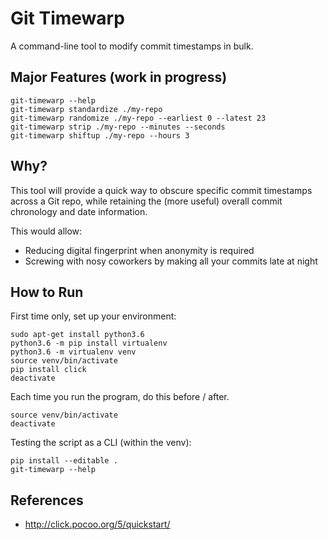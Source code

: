 # Git Timewarp

A command-line tool to modify commit timestamps in bulk.

## Major Features (work in progress)

```
git-timewarp --help
git-timewarp standardize ./my-repo
git-timewarp randomize ./my-repo --earliest 0 --latest 23
git-timewarp strip ./my-repo --minutes --seconds
git-timewarp shiftup ./my-repo --hours 3
```

## Why?

This tool will provide a quick way to obscure specific commit timestamps across a Git repo, while retaining the (more useful) overall commit chronology and date information.

This would allow:

* Reducing digital fingerprint when anonymity is required
* Screwing with nosy coworkers by making all your commits late at night


## How to Run

First time only, set up your environment:

```
sudo apt-get install python3.6
python3.6 -m pip install virtualenv
python3.6 -m virtualenv venv
source venv/bin/activate
pip install click
deactivate
```

Each time you run the program, do this before / after.

```
source venv/bin/activate
deactivate
```

Testing the script as a CLI (within the venv):

```
pip install --editable .
git-timewarp --help
```

## References

* http://click.pocoo.org/5/quickstart/
